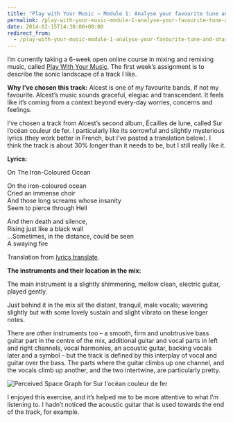 ```yaml
---
title: "Play with Your Music – Module 1: Analyse your favourite tune and share it"
permalink: /play-with-your-music-module-1-analyse-your-favourite-tune-and-share-it
date: 2014-02-15T14:30:00+00:00
redirect_from:
  - /play-with-your-music-module-1-analyse-your-favourite-tune-and-share-it/
---
```


I’m currently taking a 6-week open online course in mixing and remixing music, called [Play With Your Music](http://www.playwithyourmusic.org/). The first week’s assignment is to describe the sonic landscape of a track I like.

**Why I’ve chosen this track:** Alcest is one of my favourite bands, if not my favourite. Alcest’s music sounds graceful, elegiac and transcendent. It feels like it’s coming from a context beyond every-day worries, concerns and feelings.

I’ve chosen a track from Alcest’s second album, Écailles de lune, called Sur l’océan couleur de fer. I particularly like its sorrowful and slightly mysterious lyrics (they work better in French, but I’ve pasted a translation below). I think the track is about 30% longer than it needs to be, but I still really like it.

**Lyrics:**

On The Iron-Coloured Ocean

On the iron-coloured ocean  
Cried an immense choir  
And those long screams whose insanity  
Seem to pierce through Hell

And then death and silence,  
Rising just like a black wall  
…Sometimes, in the distance, could be seen  
A swaying fire

Translation from [lyrics translate](http://lyricstranslate.com/en/sur-loc%C3%A9an-couleur-de-fer-iron-coloured-ocean.html#maH2SooEXyyYWzFX.99).

**The instruments and their location in the mix:**

The main instrument is a slightly shimmering, mellow clean, electric guitar, played gently.

Just behind it in the mix sit the distant, tranquil, male vocals; wavering slightly but with some lovely sustain and slight vibrato on these longer notes.

There are other instruments too – a smooth, firm and unobtrusive bass guitar part in the centre of the mix, additional guitar and vocal parts in left and right channels, vocal harmonies, an acoustic guitar, backing vocals later and a symbol – but the track is defined by this interplay of vocal and guitar over the bass. The parts where the guitar climbs up one channel, and the vocals climb up another, and the two intertwine, are particularly pretty.

![Perceived Space Graph for Sur l'océan couleur de fer](https://github.com/martinlugton/martinlugton.github.io/blob/main/images/%23PWYM%20Perceived%20Space%20Graph%20for%20Sur%20l'oc%C3%A9.png?raw=true)

I enjoyed this exercise, and it’s helped me to be more attentive to what I’m listening to. I hadn’t noticed the acoustic guitar that is used towards the end of the track, for example.